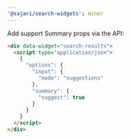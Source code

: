 ```yaml
---
'@sajari/search-widgets': minor
---
```


Add support Summary props via the API:

```html
<div data-widget="search-results">
  <script type="application/json">
    {
      "options": {
        "input": {
          "mode": "suggestions"
        },
        "summary": {
          "suggest": true
        }
      }
    }
  </script>
</div>
```
